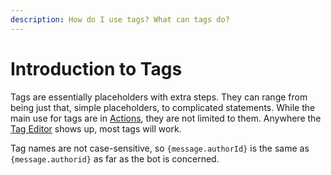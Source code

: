 ```yaml
---
description: How do I use tags? What can tags do?
---
```


# Introduction to Tags

Tags are essentially placeholders with extra steps. They can range from being just that, simple placeholders, to complicated statements. While the main use for tags are in [Actions](../plugins/actions.md), they are not limited to them. Anywhere the [Tag Editor](tag-editor.md) shows up, most tags will work.   


Tag names are not case-sensitive, so `{message.authorId}` is the same as `{message.authorid}` as far as the bot is concerned.

